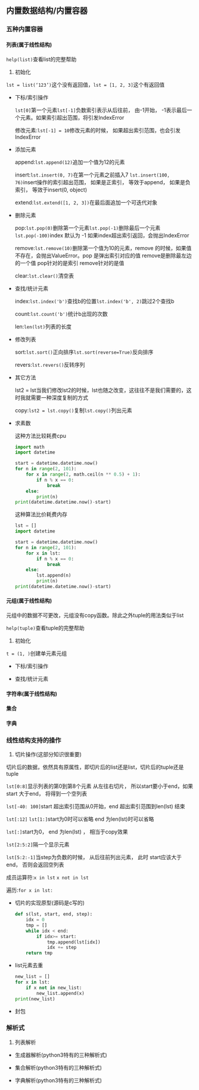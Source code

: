 ## 内置数据结构/内置容器

### 五种内置容器

#### 列表(属于线性结构)
  `help(list)`查看list的完整帮助

1. 初始化

  `lst = list(‘123’)`这个没有返回值，`lst = [1, 2, 3]`这个有返回值

* 下标/索引操作

  `lst[0]`第一个元素`lst[-1]`负数索引表示从后往前， 由-1开始， -1表示最后一个元素。如果索引超出范围，将引发IndexError

  修改元素:`lst[-1] = 10`修改元素的时候， 如果超出索引范围，也会引发IndexError

* 添加元素

  append:`lst.append(12)`追加一个值为12的元素

  insert:`lst.insert(0, 7)`在第一个元素之前插入7
  `lst.insert(100, 76)`insert操作的索引超出范围， 如果是正索引， 等效于append， 如果是负索引， 等效于insert(0, object)

  extend:`lst.extend([1, 2, 3])`在最后面追加一个可迭代对象

* 删除元素

  pop:`lst.pop(0)`删除第一个元素`lst.pop(-1)`删除最后一个元素`lst.pop(-100)`index 默认为 -1 如果index超出索引返回，会抛出IndexError

  remove:`lst.remove(10)`删除第一个值为10的元素，remove 的时候，如果值不存在，会抛出ValueError。pop 是弹出索引对应的值 remove是删除最左边的一个值 pop针对的是索引 remove针对的是值

  clear:`lst.clear()`清空表

* 查找/统计元素

  index:`lst.index('b')`查找b的位置`lst.index('b', 2)`跳过2个查找b

  count:`lst.count('b')`统计b出现的次数

  len:`len(lst)`列表的长度

* 修改列表

  sort:`lst.sort()`正向排序`lst.sort(reverse=True)`反向排序

  revers:`lst.revers()`反转序列

* 其它方法

  lst2 = lst当我们修改lst2的时候，lst也随之改变，这往往不是我们需要的，这时我就需要一种深度复制的方式

  copy:`lst2 = lst.copy()`复制`lst.copy()`列出元素

* 求素数

  这种方法比较耗费cpu

  ```python
  import math
  import datetime

  start = datetime.datetime.now()
  for n in range(2, 101):
      for x in range(2, math.ceil(n ** 0.5) + 1):
          if n % x == 0:
              break
      else:
          print(n)
  print(datetime.datetime.now()-start)
  ```

  这种算法比价耗费内存

  ```python
  lst = []
  import datetime

  start = datetime.datetime.now()
  for n in range(2, 101):
      for x in lst:
          if n % x == 0:
              break
      else:
          lst.append(n)
          print(n)
  print(datetime.datetime.now()-start)
  ```

#### 元组(属于线性结构)

  元组中的数据不可更改，元组没有copy函数。除此之外tuple的用法类似于list

  `help(tuple)`查看tuple的完整帮助

1. 初始化

  `t = (1, )`创建单元素元组

* 下标/索引操作

* 查找/统计元素

#### 字符串(属于线性结构)

#### 集合

#### 字典

### 线性结构支持的操作

1. 切片操作(这部分知识很重要)

  切片后的数据，依然具有原属性，即切片后的list还是list，切片后的tuple还是tuple

  `lst[0:8]`显示列表的第0到第8个元素
  从左往右切片， 所以start要小于end，如果start 大于end， 将得到一个空列表

  `lst[-40: 100]`start 超出索引范围从0开始，end 超出索引范围到len(lst) 结束

  `lst[:12]` `lst[1:]`start为0时可以省略 end 为len(lst)时可以省略

  `lst[:]`start为0， end 为len(lst) ， 相当于copy效果

  `lst[2:5:2]`隔一个显示元素

  `lst[5:2:-1]`当step为负数的时候， 从后往前列出元素， 此时 start应该大于end， 否则会返回空列表

  成员运算符:`x in lst` `x not in lst`

  遍历:`for x in lst:`

* 切片的实现原型(源码是c写的)

  ```python
  def s(lst, start, end, step):
      idx = 0
      tmp = []
      while idx < end:
          if idx>= start:
              tmp.append(lst[idx])
              idx += step
      return tmp
  ```

* list元素去重

  ```python
  new_list = []
  for x in lst:
      if x not in new_list:
          new_list.append(x)
  print(new_list)
  ```

* 封包


### 解析式
1. 列表解析

* 生成器解析(python3特有的三种解析式)

* 集合解析(python3特有的三种解析式)

* 字典解析(python3特有的三种解析式)
